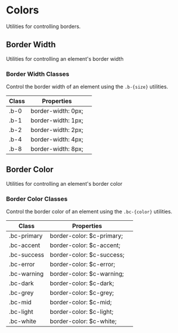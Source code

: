 # Colors

Utilities for controlling borders.

## Border Width

Utilities for controlling an element's border width

### Border Width Classes

Control the border width of an element using the `.b-{size}` utilities.


<table class="docs-var-table">
  <thead>
    <tr>
      <th>Class</th>
      <th>Properties</th>
      <th></th>
    </tr>
  </thead>
  <tbody>
    <tr>
      <td>.b-0</td>
      <td>border-width: 0px;</td>
      <td class="uxs">
        <div class="pt-2 w-4 bg-light bc-primary b-0 fw-black ta-center"></div>
      </td>
    </tr>
    <tr>
      <td>.b-1</td>
      <td>border-width: 1px;</td>
      <td class="uxs">
        <div class="pt-2 w-4 bg-light bc-primary b-1 fw-black ta-center"></div>
      </td>
    </tr>
    <tr>
      <td>.b-2</td>
      <td>border-width: 2px;</td>
      <td class="uxs">
        <div class="pt-2 w-4 bg-light bc-primary b-2 fw-black ta-center"></div>
      </td>
    </tr>
    <tr>
      <td>.b-4</td>
      <td>border-width: 4px;</td>
      <td class="uxs">
        <div class="pt-2 w-4 bg-light bc-primary b-4 fw-black ta-center"></div>
      </td>
    </tr>
    <tr>
      <td>.b-8</td>
      <td>border-width: 8px;</td>
      <td class="uxs">
        <div class="pt-2 w-4 bg-light bc-primary b-8 fw-black ta-center"></div>
      </td>
    </tr>
  </tbody>
</table>

## Border Color

Utilities for controlling an element's border color

### Border Color Classes

Control the border color of an element using the `.bc-{color}` utilities.

<table class="docs-var-table">
  <thead>
    <tr>
      <th>Class</th>
      <th>Properties</th>
      <th></th>
    </tr>
  </thead>
  <tbody>
    <tr>
      <td>.bc-primary</td>
      <td>border-color: $c-primary;</td>
      <td class="uxs">
        <div class="h-2 w-4 bc-primary b-1 fw-black ta-center"></div>
      </td>
    </tr>
    <tr>
      <td>.bc-accent</td>
      <td>border-color: $c-accent;</td>
      <td class="uxs">
        <div class="h-2 w-4 bc-accent b-1 fw-black ta-center"></div>
      </td>
    </tr>
    <tr>
      <td>.bc-success</td>
      <td>border-color: $c-success;</td>
      <td class="uxs">
        <div class="h-2 w-4 bc-success b-1 fw-black ta-center"></div>
      </td>
    </tr>
    <tr>
      <td>.bc-error</td>
      <td>border-color: $c-error;</td>
      <td class="uxs">
        <div class="h-2 w-4 bc-error b-1 fw-black ta-center"></div>
      </td>
    </tr>
    <tr>
      <td>.bc-warning</td>
      <td>border-color: $c-warning;</td>
      <td class="uxs">
        <div class="h-2 w-4 bc-warning b-1 fw-black ta-center"></div>
      </td>
    </tr>
    <tr>
      <td>.bc-dark</td>
      <td>border-color: $c-dark;</td>
      <td class="uxs">
        <div class="h-2 w-4 bc-dark b-1 fw-black ta-center"></div>
      </td>
    </tr>
    <tr>
      <td>.bc-grey</td>
      <td>border-color: $c-grey;</td>
      <td class="uxs">
        <div class="h-2 w-4 bc-grey b-1 fw-black ta-center"></div>
      </td>
    </tr>
    <tr>
      <td>.bc-mid</td>
      <td>border-color: $c-mid;</td>
      <td class="uxs">
        <div class="h-2 w-4 bc-mid b-1 fw-black ta-center"></div>
      </td>
    </tr>
    <tr>
      <td>.bc-light</td>
      <td>border-color: $c-light;</td>
      <td class="uxs">
        <div class="h-2 w-4 bc-light b-1 fw-black ta-center"></div>
      </td>
    </tr>
    <tr>
      <td>.bc-white</td>
      <td>border-color: $c-white;</td>
      <td class="uxs">
        <div class="h-2 w-4 bc-white b-1 fw-black ta-center"></div>
      </td>
    </tr>
  </tbody>
</table>
